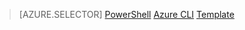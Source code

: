 > [AZURE.SELECTOR]
[PowerShell](virtual-network-create-udr-arm-ps.md)
[Azure CLI](virtual-network-create-udr-arm-cli.md)
[Template](virtual-network-create-udr-arm-template.md)

<!---HONumber=79-->